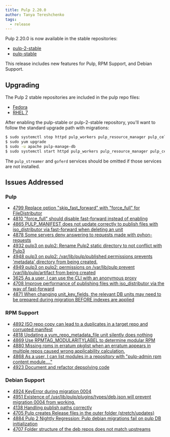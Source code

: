 ```yaml
---
title: Pulp 2.20.0
author: Tanya Tereshchenko
tags:
  - release
---
```


Pulp 2.20.0 is now available in the stable repositories:

* [pulp-2-stable](https://repos.fedorapeople.org/pulp/pulp/stable/2/)
* [pulp-stable](https://repos.fedorapeople.org/pulp/pulp/stable/latest/)

This release includes new features for Pulp, RPM Support, and Debian Support.

## Upgrading

The Pulp 2 stable repositories are included in the pulp repo files:

- [Fedora](https://repos.fedorapeople.org/repos/pulp/pulp/fedora-pulp.repo)
- [RHEL 7](https://repos.fedorapeople.org/repos/pulp/pulp/rhel-pulp.repo)

After enabling the pulp-stable or pulp-2-stable repository, you'll want to
follow the standard upgrade path with migrations:

```sh
$ sudo systemctl stop httpd pulp_workers pulp_resource_manager pulp_celerybeat pulp_streamer goferd
$ sudo yum upgrade
$ sudo -u apache pulp-manage-db
$ sudo systemctl start httpd pulp_workers pulp_resource_manager pulp_celerybeat pulp_streamer goferd
```

The `pulp_streamer` and `goferd` services should be omitted if those services are not installed.


## Issues Addressed

### Pulp
- [4799	Replace option "skip_fast_forward" with "force_full" for FileDistributor](https://pulp.plan.io/issues/4799)
- [4810	"force_full" should disable fast-forward instead of enabling](https://pulp.plan.io/issues/4810)
- [4865	PULP_MANIFEST does not update correctly to publish files with iso_distributor via fast-forward when deleting an unit](https://pulp.plan.io/issues/4865)
- [4878	Some servers deny answering to requests made with pyhon-requests](https://pulp.plan.io/issues/4878)
- [4932	pulp3 on pulp2: Rename Pulp2 static directory to not conflict with Pulp3](https://pulp.plan.io/issues/4932)
- [4948	pulp3 on pulp2: /var/lib/pulp/published permissions prevents 'metadata' directory from being created.](https://pulp.plan.io/issues/4948)
- [4949	pulp3 on pulp2: permissions on /var/lib/pulp prevent /var/lib/pulp/artifact from being created](https://pulp.plan.io/issues/4949)
- [3625	As a user, I can use the CLI with an anonymous proxy](https://pulp.plan.io/issues/3625)
- [4708	Improve performance of publishing files with iso_distributor via the way of fast-forward](https://pulp.plan.io/issues/4708)
- [4871	When changing unit_key_fields, the relevant DB units may need to be prepared during migration BEFORE indexes are applied](https://pulp.plan.io/issues/4871)

### RPM Support
- [4892	ISO repo copy can lead to a duplicates in a target repo and corrupted manifest](https://pulp.plan.io/issues/4892)
- [4818	Updating a yum_repo_metadata_file unit silently does nothing](https://pulp.plan.io/issues/4818)
- [4869	Use RPMTAG_MODULARITYLABEL to determine modular RPM](https://pulp.plan.io/issues/4869)
- [4880	Missing rpms in erratum pkglist when an erratum appears in multiple repos caused wrong applicability calculation.](https://pulp.plan.io/issues/4880)
- [4868	As a user, I can list modules in a repository with "pulp-admin rpm content module...."](https://pulp.plan.io/issues/4868)
- [4923	Document and refactor depsolving code](https://pulp.plan.io/issues/4923)

### Debian Support
- [4924	KeyError during migration 0004](https://pulp.plan.io/issues/4924)
- [4951	Existence of /usr/lib/pulp/plugins/types/deb.json will prevent migration 0004 from working.](https://pulp.plan.io/issues/4951)
- [4138	Handling publish paths correctly](https://pulp.plan.io/issues/4138)
- [4705	Pulp creates Release files in the outer folder (stretch/updates)](https://pulp.plan.io/issues/4705)
- [4884	Pulp 2 Nightly Regression: Pulp debian migrations fail on pulp DB initialization](https://pulp.plan.io/issues/4884)
- [4707	Folder structure of the deb repos does not match upstreams](https://pulp.plan.io/issues/4707)

